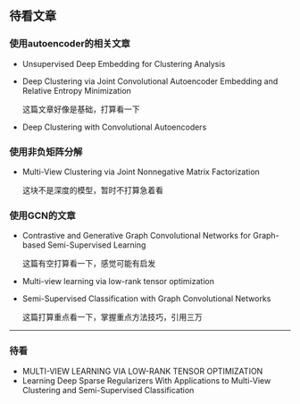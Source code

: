 ## 待看文章

### 使用autoencoder的相关文章

- Unsupervised Deep Embedding for Clustering Analysis

- Deep Clustering via Joint Convolutional Autoencoder Embedding and Relative Entropy Minimization

  这篇文章好像是基础，打算看一下

- Deep Clustering with Convolutional Autoencoders

### 使用非负矩阵分解

- Multi-View Clustering via Joint Nonnegative Matrix Factorization

  这块不是深度的模型，暂时不打算急着看

### 使用GCN的文章

- Contrastive and Generative Graph Convolutional Networks for Graph-based Semi-Supervised Learning

  这篇有空打算看一下，感觉可能有启发
  
- Multi-view learning via low-rank tensor optimization

- Semi-Supervised Classification with Graph Convolutional Networks

  这篇打算重点看一下，掌握重点方法技巧，引用三万



---

### 待看

- MULTI-VIEW LEARNING VIA LOW-RANK TENSOR OPTIMIZATION
- Learning Deep Sparse Regularizers With Applications to Multi-View Clustering and Semi-Supervised Classification
